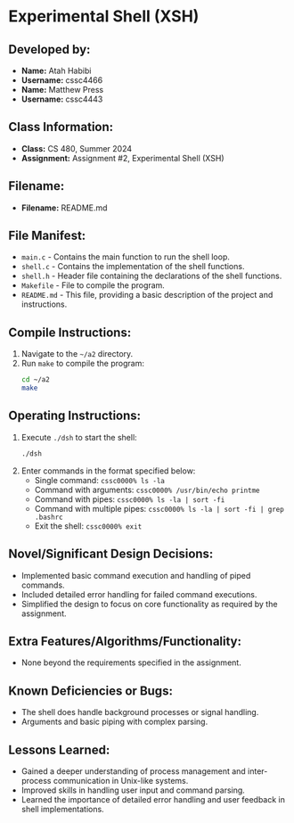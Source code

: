 # Experimental Shell (XSH)

## Developed by:
- **Name:** Atah Habibi
- **Username:** cssc4466
- **Name:** Matthew Press
- **Username:** cssc4443

## Class Information:
- **Class:** CS 480, Summer 2024
- **Assignment:** Assignment #2, Experimental Shell (XSH)

## Filename:
- **Filename:** README.md

## File Manifest:
- `main.c` - Contains the main function to run the shell loop.
- `shell.c` - Contains the implementation of the shell functions.
- `shell.h` - Header file containing the declarations of the shell functions.
- `Makefile` - File to compile the program.
- `README.md` - This file, providing a basic description of the project and instructions.

## Compile Instructions:
1. Navigate to the `~/a2` directory.
2. Run `make` to compile the program:
    ```bash
    cd ~/a2
    make
    ```

## Operating Instructions:
1. Execute `./dsh` to start the shell:
    ```bash
    ./dsh
    ```
2. Enter commands in the format specified below:
    - Single command: `cssc0000% ls -la`
    - Command with arguments: `cssc0000% /usr/bin/echo printme`
    - Command with pipes: `cssc0000% ls -la | sort -fi`
    - Command with multiple pipes: `cssc0000% ls -la | sort -fi | grep .bashrc`
    - Exit the shell: `cssc0000% exit`

## Novel/Significant Design Decisions:
- Implemented basic command execution and handling of piped commands.
- Included detailed error handling for failed command executions.
- Simplified the design to focus on core functionality as required by the assignment.

## Extra Features/Algorithms/Functionality:
- None beyond the requirements specified in the assignment.

## Known Deficiencies or Bugs:
- The shell does handle background processes or signal handling.
- Arguments and basic piping with complex parsing.

## Lessons Learned:
- Gained a deeper understanding of process management and inter-process communication in Unix-like systems.
- Improved skills in handling user input and command parsing.
- Learned the importance of detailed error handling and user feedback in shell implementations.
